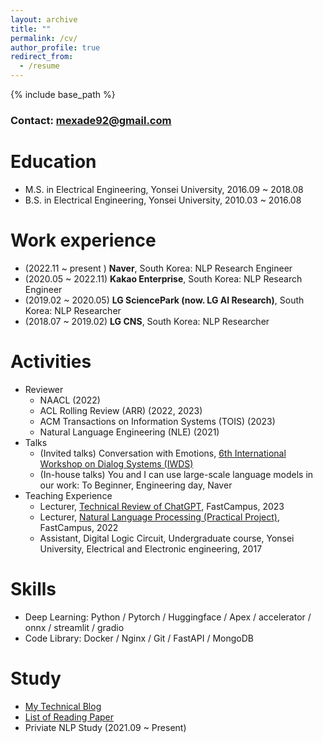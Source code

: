 ```yaml
---
layout: archive
title: ""
permalink: /cv/
author_profile: true
redirect_from:
  - /resume
---
```


{% include base_path %}

### Contact: mexade92@gmail.com

Education
======
* M.S. in Electrical Engineering, Yonsei University, 2016.09 ~ 2018.08
* B.S. in Electrical Engineering, Yonsei University, 2010.03 ~ 2016.08

Work experience
======
* (2022.11 ~ present&nbsp;) **Naver**, South Korea: NLP Research Engineer
* (2020.05 ~ 2022.11) **Kakao Enterprise**, South Korea: NLP Research Engineer
* (2019.02 ~ 2020.05) **LG SciencePark (now. LG AI Research)**, South Korea: NLP Researcher 
* (2018.07 ~ 2019.02) **LG CNS**, South Korea: NLP Researcher
  
Activities
======
* Reviewer  
  - NAACL (2022)
  - ACL Rolling Review (ARR) (2022, 2023)
  - ACM Transactions on Information Systems (TOIS) (2023)
  - Natural Language Engineering (NLE) (2021)
* Talks
  - (Invited talks) Conversation with Emotions, [6th International Workshop on Dialog Systems (IWDS)](https://sigai.or.kr/workshop/bigcomp/2023/iwds/)
  - (In-house talks) You and I can use large-scale language models in our work: To Beginner, Engineering day, Naver
* Teaching Experience
  - Lecturer, [Technical Review of ChatGPT](https://fastcampus.co.kr/data_online_chatgptrv), FastCampus, 2023
  - Lecturer, [Natural Language Processing (Practical Project)](https://fastcampus.co.kr/data_online_nlppr), FastCampus, 2022
  - Assistant, Digital Logic Circuit, Undergraduate course, Yonsei University, Electrical and Electronic engineering, 2017

Skills
======
* Deep Learning: Python / Pytorch / Huggingface / Apex / accelerator / onnx / streamlit / gradio
* Code Library: Docker / Nginx / Git / FastAPI / MongoDB

Study
======
* [My Technical Blog](https://ai-information.blogspot.com/)
* [List of Reading Paper](https://ai-information.blogspot.com/2022/05/paper-history.html)
* Priviate NLP Study (2021.09 ~ Present)
